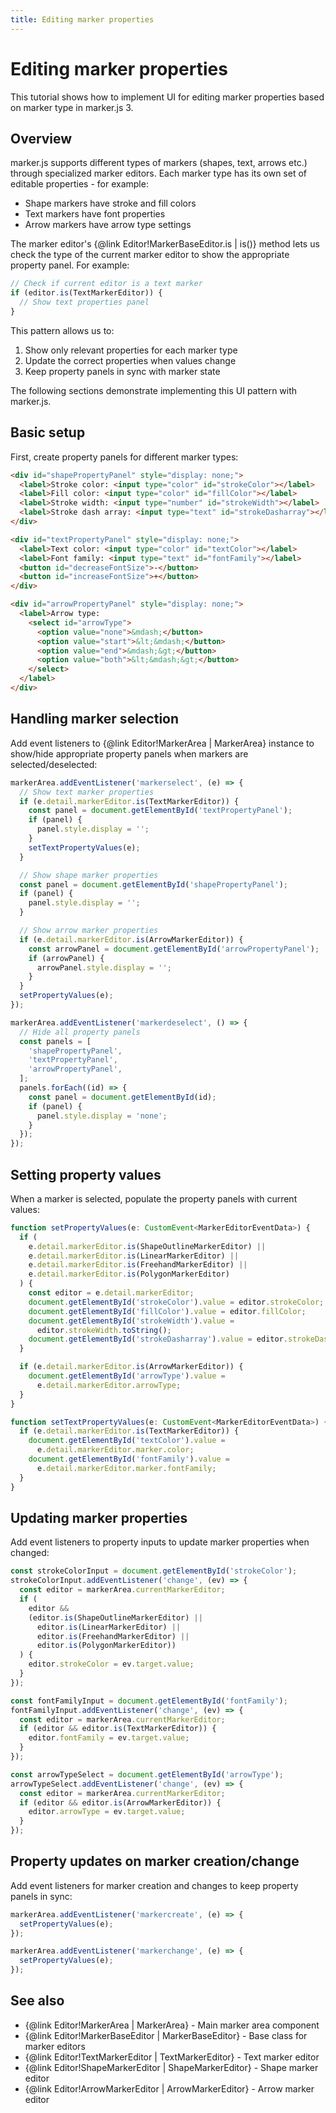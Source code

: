 ```yaml
---
title: Editing marker properties
---
```


# Editing marker properties

This tutorial shows how to implement UI for editing marker properties based on marker type in marker.js 3.

## Overview

marker.js supports different types of markers (shapes, text, arrows etc.) through specialized marker editors. Each marker type has its own set of editable properties - for example:

- Shape markers have stroke and fill colors
- Text markers have font properties
- Arrow markers have arrow type settings

The marker editor's {@link Editor!MarkerBaseEditor.is | is()} method lets us check the type of the current marker editor to show the appropriate property panel. For example:

```ts
// Check if current editor is a text marker
if (editor.is(TextMarkerEditor)) {
  // Show text properties panel
}
```

This pattern allows us to:

1. Show only relevant properties for each marker type
2. Update the correct properties when values change
3. Keep property panels in sync with marker state

The following sections demonstrate implementing this UI pattern with marker.js.

## Basic setup

First, create property panels for different marker types:

```html
<div id="shapePropertyPanel" style="display: none;">
  <label>Stroke color: <input type="color" id="strokeColor"></label>
  <label>Fill color: <input type="color" id="fillColor"></label>
  <label>Stroke width: <input type="number" id="strokeWidth"></label>
  <label>Stroke dash array: <input type="text" id="strokeDasharray"></label>
</div>

<div id="textPropertyPanel" style="display: none;">
  <label>Text color: <input type="color" id="textColor"></label>
  <label>Font family: <input type="text" id="fontFamily"></label>
  <button id="decreaseFontSize">-</button>
  <button id="increaseFontSize">+</button>
</div>

<div id="arrowPropertyPanel" style="display: none;">
  <label>Arrow type:
    <select id="arrowType">
      <option value="none">&mdash;</button>
      <option value="start">&lt;&mdash;</button>
      <option value="end">&mdash;&gt;</button>
      <option value="both">&lt;&mdash;&gt;</button>
    </select>
  </label>
</div>
```

## Handling marker selection

Add event listeners to {@link Editor!MarkerArea | MarkerArea} instance to show/hide appropriate property panels when markers are selected/deselected:

```ts
markerArea.addEventListener('markerselect', (e) => {
  // Show text marker properties
  if (e.detail.markerEditor.is(TextMarkerEditor)) {
    const panel = document.getElementById('textPropertyPanel');
    if (panel) {
      panel.style.display = '';
    }
    setTextPropertyValues(e);
  }

  // Show shape marker properties
  const panel = document.getElementById('shapePropertyPanel');
  if (panel) {
    panel.style.display = '';
  }

  // Show arrow marker properties
  if (e.detail.markerEditor.is(ArrowMarkerEditor)) {
    const arrowPanel = document.getElementById('arrowPropertyPanel');
    if (arrowPanel) {
      arrowPanel.style.display = '';
    }
  }
  setPropertyValues(e);
});

markerArea.addEventListener('markerdeselect', () => {
  // Hide all property panels
  const panels = [
    'shapePropertyPanel',
    'textPropertyPanel',
    'arrowPropertyPanel',
  ];
  panels.forEach((id) => {
    const panel = document.getElementById(id);
    if (panel) {
      panel.style.display = 'none';
    }
  });
});
```

## Setting property values

When a marker is selected, populate the property panels with current values:

```ts
function setPropertyValues(e: CustomEvent<MarkerEditorEventData>) {
  if (
    e.detail.markerEditor.is(ShapeOutlineMarkerEditor) ||
    e.detail.markerEditor.is(LinearMarkerEditor) ||
    e.detail.markerEditor.is(FreehandMarkerEditor) ||
    e.detail.markerEditor.is(PolygonMarkerEditor)
  ) {
    const editor = e.detail.markerEditor;
    document.getElementById('strokeColor').value = editor.strokeColor;
    document.getElementById('fillColor').value = editor.fillColor;
    document.getElementById('strokeWidth').value =
      editor.strokeWidth.toString();
    document.getElementById('strokeDasharray').value = editor.strokeDasharray;
  }

  if (e.detail.markerEditor.is(ArrowMarkerEditor)) {
    document.getElementById('arrowType').value =
      e.detail.markerEditor.arrowType;
  }
}

function setTextPropertyValues(e: CustomEvent<MarkerEditorEventData>) {
  if (e.detail.markerEditor.is(TextMarkerEditor)) {
    document.getElementById('textColor').value =
      e.detail.markerEditor.marker.color;
    document.getElementById('fontFamily').value =
      e.detail.markerEditor.marker.fontFamily;
  }
}
```

## Updating marker properties

Add event listeners to property inputs to update marker properties when changed:

```ts
const strokeColorInput = document.getElementById('strokeColor');
strokeColorInput.addEventListener('change', (ev) => {
  const editor = markerArea.currentMarkerEditor;
  if (
    editor &&
    (editor.is(ShapeOutlineMarkerEditor) ||
      editor.is(LinearMarkerEditor) ||
      editor.is(FreehandMarkerEditor) ||
      editor.is(PolygonMarkerEditor))
  ) {
    editor.strokeColor = ev.target.value;
  }
});

const fontFamilyInput = document.getElementById('fontFamily');
fontFamilyInput.addEventListener('change', (ev) => {
  const editor = markerArea.currentMarkerEditor;
  if (editor && editor.is(TextMarkerEditor)) {
    editor.fontFamily = ev.target.value;
  }
});

const arrowTypeSelect = document.getElementById('arrowType');
arrowTypeSelect.addEventListener('change', (ev) => {
  const editor = markerArea.currentMarkerEditor;
  if (editor && editor.is(ArrowMarkerEditor)) {
    editor.arrowType = ev.target.value;
  }
});
```

## Property updates on marker creation/change

Add event listeners for marker creation and changes to keep property panels in sync:

```ts
markerArea.addEventListener('markercreate', (e) => {
  setPropertyValues(e);
});

markerArea.addEventListener('markerchange', (e) => {
  setPropertyValues(e);
});
```

## See also

- {@link Editor!MarkerArea | MarkerArea} - Main marker area component
- {@link Editor!MarkerBaseEditor | MarkerBaseEditor} - Base class for marker editors
- {@link Editor!TextMarkerEditor | TextMarkerEditor} - Text marker editor
- {@link Editor!ShapeMarkerEditor | ShapeMarkerEditor} - Shape marker editor
- {@link Editor!ArrowMarkerEditor | ArrowMarkerEditor} - Arrow marker editor
